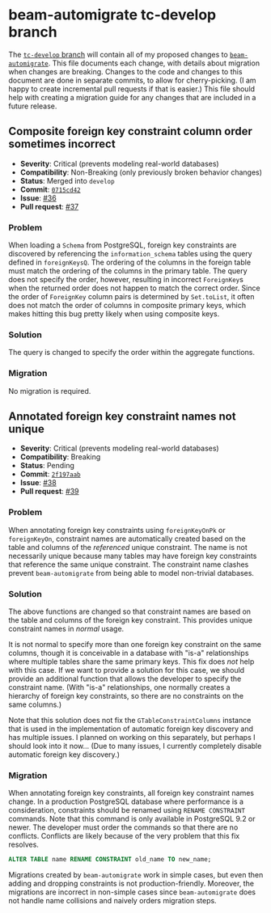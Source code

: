 # beam-automigrate tc-develop branch

The [`tc-develop` branch][] will contain all of my proposed changes to
[`beam-automigrate`][].  This file documents each change, with details about
migration when changes are breaking.  Changes to the code and changes to this
document are done in separate commits, to allow for cherry-picking.  (I am
happy to create incremental pull requests if that is easier.)  This file
should help with creating a migration guide for any changes that are included
in a future release.

[`tc-develop` branch]: <https://github.com/TravisCardwell/beam-automigrate/tree/tc-develop>
[`beam-automigrate`]: <https://github.com/obsidiansystems/beam-automigrate>

## Composite foreign key constraint column order sometimes incorrect

* **Severity**: Critical (prevents modeling real-world databases)
* **Compatibility**: Non-Breaking (only previously broken behavior changes)
* **Status**: Merged into `develop`
* **Commit**: [`0715cd42`](https://github.com/obsidiansystems/beam-automigrate/commit/0715cd42cfcdef67e5fd27579916c189c46f9390)
* **Issue**: [#36](https://github.com/obsidiansystems/beam-automigrate/issues/36)
* **Pull request**: [#37](https://github.com/obsidiansystems/beam-automigrate/pull/37)

### Problem

When loading a `Schema` from PostgreSQL, foreign key constraints are
discovered by referencing the `information_schema` tables using the query
defined in `foreignKeysQ`.  The ordering of the columns in the foreign table
must match the ordering of the columns in the primary table.  The query does
not specify the order, however, resulting in incorrect `ForeignKey`s when the
returned order does not happen to match the correct order.  Since the order of
`ForeignKey` column pairs is determined by `Set.toList`, it often does not
match the order of columns in composite primary keys, which makes hitting this
bug pretty likely when using composite keys.

### Solution

The query is changed to specify the order within the aggregate functions.

### Migration

No migration is required.

## Annotated foreign key constraint names not unique

* **Severity**: Critical (prevents modeling real-world databases)
* **Compatibility**: Breaking
* **Status**: Pending
* **Commit**: [`2f197aab`](https://github.com/TravisCardwell/beam-automigrate/commit/2f197aab5f3fabee9646410b77eb923ff0bfbc89)
* **Issue**: [#38](https://github.com/obsidiansystems/beam-automigrate/issues/38)
* **Pull request**: [#39](https://github.com/obsidiansystems/beam-automigrate/pull/39)

### Problem

When annotating foreign key constraints using `foreignKeyOnPk` or
`foreignKeyOn`, constraint names are automatically created based on the table
and columns of the *referenced* unique constraint.  The name is not
necessarily unique because many tables may have foreign key constraints that
reference the same unique constraint.  The constraint name clashes prevent
`beam-automigrate` from being able to model non-trivial databases.

### Solution

The above functions are changed so that constraint names are based on the
table and columns of the foreign key constraint.  This provides unique
constraint names in *normal* usage.

It is not normal to specify more than one foreign key constraint on the same
columns, though it is conceivable in a database with "is-a" relationships
where multiple tables share the same primary keys.  This fix does *not* help
with this case.  If we want to provide a solution for this case, we should
provide an additional function that allows the developer to specify the
constraint name.  (With "is-a" relationships, one normally creates a hierarchy
of foreign key constraints, so there are no constraints on the same columns.)

Note that this solution does not fix the `GTableConstraintColumns` instance
that is used in the implementation of automatic foreign key discovery and has
multiple issues.  I planned on working on this separately, but perhaps I
should look into it now...  (Due to many issues, I currently completely
disable automatic foreign key discovery.)

### Migration

When annotating foreign key constraints, all foreign key constraint names
change.  In a production PostgreSQL database where performance is a
consideration, constraints should be renamed using `RENAME CONSTRAINT`
commands.  Note that this command is only available in PostgreSQL 9.2 or
newer.  The developer must order the commands so that there are no conflicts.
Conflicts are likely because of the very problem that this fix resolves.

```sql
ALTER TABLE name RENAME CONSTRAINT old_name TO new_name;
```

Migrations created by `beam-automigrate` work in simple cases, but even then
adding and dropping constraints is not production-friendly.  Moreover, the
migrations are incorrect in non-simple cases since `beam-automigrate` does not
handle name collisions and naively orders migration steps.
